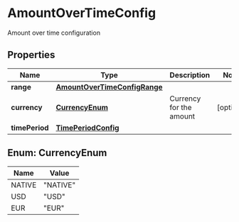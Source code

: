 

# AmountOverTimeConfig

Amount over time configuration

## Properties

| Name | Type | Description | Notes |
|------------ | ------------- | ------------- | -------------|
|**range** | [**AmountOverTimeConfigRange**](AmountOverTimeConfigRange.md) |  |  |
|**currency** | [**CurrencyEnum**](#CurrencyEnum) | Currency for the amount |  [optional] |
|**timePeriod** | [**TimePeriodConfig**](TimePeriodConfig.md) |  |  |



## Enum: CurrencyEnum

| Name | Value |
|---- | -----|
| NATIVE | &quot;NATIVE&quot; |
| USD | &quot;USD&quot; |
| EUR | &quot;EUR&quot; |



